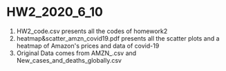 # HW2_2020_6_10
1. HW2_code.csv presents all the codes of homework2
2. heatmap&scatter_amzn_covid19.pdf presents all the scatter plots and a heatmap of Amazon's prices and data of covid-19
3. Original Data comes from AMZN_.csv and New_cases_and_deaths_globally.csv
